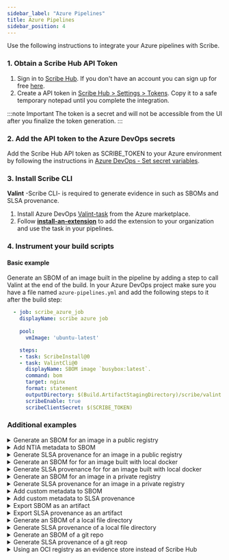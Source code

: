 ```yaml
---
sidebar_label: "Azure Pipelines"
title: Azure Pipelines
sidebar_position: 4
---
```


Use the following instructions to integrate your Azure pipelines with Scribe.

### 1. Obtain a Scribe Hub API Token

1. Sign in to [Scribe Hub](https://app.scribesecurity.com). If you don't have an account you can sign up for free [here](https://scribesecurity.com/scribe-platform-lp/ "Start Using Scribe For Free").
2. Create a API token in [Scribe Hub > Settings > Tokens](https://app.scribesecurity.com/settings/tokens). Copy it to a safe temporary notepad until you complete the integration.

:::note Important
The token is a secret and will not be accessible from the UI after you finalize the token generation. 
:::

### 2. Add the API token to the Azure DevOps secrets

Add the Scribe Hub API token as SCRIBE_TOKEN to your Azure environment by following the instructions in [Azure DevOps - Set secret variables](https://learn.microsoft.com/en-us/azure/devops/pipelines/process/set-secret-variables?view=azure-devops&tabs=yaml%2Cbash "Azure DevOps - Set secret variables").
### 3. Install Scribe CLI

**Valint** -Scribe CLI- is required to generate evidence in such as SBOMs and SLSA provenance. 
1. Install Azure DevOps [Valint-task](https://marketplace.visualstudio.com/items?itemName=ScribeSecurity.valint-cli) from the Azure marketplace.  <br />
2. Follow **[install-an-extension](https://learn.microsoft.com/en-us/azure/devops/marketplace/install-extension?view=azure-devops&tabs=browser#install-an-extension)** to add the extension to your organization and use the task in your pipelines.  <br />

### 4. Instrument your build scripts

#### Basic example
Generate an SBOM of an image built in the pipeline by adding a step to call Valint at the end of the build. 
In your Azure DevOps project make sure you have a file named `azure-pipelines.yml` and add the following steps to it after the build step:

```yaml
  - job: scribe_azure_job
    displayName: scribe azure job
  
    pool:
      vmImage: 'ubuntu-latest'

    steps:
    - task: ScribeInstall@0
    - task: ValintCli@0
      displayName: SBOM image `busybox:latest`.
      command: bom
      target: nginx
      format: statement
      outputDirectory: $(Build.ArtifactStagingDirectory)/scribe/valint
      scribeEnable: true
      scribeClientSecret: $(SCRIBE_TOKEN)
```

### Additional examples

<details>
  <summary> Generate an SBOM for an image in a public registry </summary>

```YAML
- task: ValintCli@0
  displayName: Generate cyclonedx json SBOM
  inputs:
    commandName: bom
    target: busybox:latest
    outputDirectory: $(Build.ArtifactStagingDirectory)/scribe/valint
    
    scribeEnable: true
    scribeClientSecret: $(SCRIBE_TOKEN)
``` 

</details>

<details>
  <summary> Add NTIA metadata to SBOM </summary>

```YAML
trigger:
  branches:
    include:
    - main

jobs:
- job: scribe_azure_job
  displayName: 'Scribe Azure Job'
  pool:
    name: {Update pool name here}		# Example: Mikey
    agent: {Update agent name here}		# Example: azure-runner-ubuntu

  variables:
    imageName: 'pipelines-javascript-docker'
    # SBOM Author meta data - Optional
    AUTHOR_NAME: John-Smith
    AUTHOR_EMAIL: john@thiscompany.com
    AUTHOR_PHONE: 555-8426157
    # SBOM Supplier meta data - Optional
    SUPPLIER_NAME: Scribe-Security
    SUPPLIER_URL: www.scribesecurity.com
    SUPPLIER_EMAIL: info@scribesecurity.com
    SUPPLIER_PHONE: 001-001-0011

  steps:
  - task: scribeInstall@0

  - task: ValintCli@0
    inputs:
      command: bom
      target: nginx
      format: statement
      outputDirectory: $(Build.ArtifactStagingDirectory)/scribe/valint
      scribeEnable: true
      scribeClientSecret: $(SCRIBE_TOKEN)
      author-name: $(AUTHOR_NAME)
      author-email: $(AUTHOR_EMAIL)
      author-phone: $(AUTHOR_PHONE)
      supplier-name: $(SUPPLIER_NAME)
      supplier-url: $(SUPPLIER_URL)
      supplier-email: $(SUPPLIER_EMAIL)
      supplier-phone: $(SUPPLIER_PHONE)

  - task: ValintCli@0
    inputs:
      command: verify
      target: nginx
      inputFormat: statement
      outputDirectory: $(Build.ArtifactStagingDirectory)/scribe/valint
      scribeEnable: true
      scribeClientSecret: $(SCRIBE_TOKEN)
```
</details>


<details>
  <summary> Generate SLSA provenance for an image in a public registry </summary>

```YAML
- task: ValintCli@0
  displayName: Generate SLSA provenance
  inputs:
    commandName: slsa
    target: busybox:latest
    outputDirectory: $(Build.ArtifactStagingDirectory)/scribe/valint    
    scribeEnable: true
    scribeClientSecret: $(SCRIBE_TOKEN)
``` 

</details>

<details>
  <summary> Generate an SBOM for for an image built with local docker </summary>

```YAML
- task: ValintCli@0
  displayName: Generate cyclonedx json SBOM
  inputs:
    commandName: bom
    target: image_name:latest
    outputDirectory: $(Build.ArtifactStagingDirectory)/scribe/valint    
    scribeEnable: true
    scribeClientSecret: $(SCRIBE_TOKEN)
``` 
</details>

<details>
  <summary> Generate SLSA provenance for for an image built with local docker </summary>

```YAML
- task: ValintCli@0
  displayName: Generate SLSA provenance
  inputs:
    commandName: slsa
    target: image_name:latest
    outputDirectory: $(Build.ArtifactStagingDirectory)/scribe/valint    
    scribeEnable: true
    scribeClientSecret: $(SCRIBE_TOKEN)
``` 
</details>

<details>
  <summary>  Generate an SBOM for an image in a private registry </summary>

> Add a `docker login` task before the adding the following task:

```YAML
- task: ValintCli@0
  displayName: Generate cyclonedx json SBOM
  inputs:
    commandName: bom
    target: scribesecurity.jfrog.io/scribe-docker-local/example:latest
    outputDirectory: $(Build.ArtifactStagingDirectory)/scribe/valint    
    scribeEnable: true
    scribeClientSecret: $(SCRIBE_TOKEN)
``` 
</details>

<details>
  <summary> Generate SLSA provenance for an image in a private registry </summary>

> Before the following task add a `docker login` task 

```YAML
- task: ValintCli@0
  displayName: Generate SLSA provenance
  inputs:
    commandName: slsa
    target: scribesecurity.jfrog.io/scribe-docker-local/example:latest
    outputDirectory: $(Build.ArtifactStagingDirectory)/scribe/valint    
    scribeEnable: true
    scribeClientSecret: $(SCRIBE_TOKEN)
``` 
</details>

<details>
  <summary>  Add custom metadata to SBOM </summary>

```YAML
- job: custom_bom
  displayName: Custom bom

  variables:
    - name: test_env
      value: test_env_value

  pool:
    vmImage: 'ubuntu-latest'

  steps:
  - task: ValintCli@0
    displayName: Generate cyclonedx json SBOM - add metadata - labels, envs, name
    inputs:
      commandName: bom
      target: 'busybox:latest'
      outputDirectory: $(Build.ArtifactStagingDirectory)/scribe/valint      
      env: test_env
      label: test_label
      scribeEnable: true
      scribeClientSecret: $(SCRIBE_TOKEN)
```
</details>
<details>
  <summary>  Add custom metadata to SLSA provenance </summary>

```YAML
- job: custom_slsa
  displayName: Custom slsa

  variables:
    - name: test_env
      value: test_env_value

  pool:
    vmImage: 'ubuntu-latest'

  steps:
  - task: ValintCli@0
    displayName: Generate cyclonedx json SBOM - add metadata - labels, envs, name
    inputs:
      commandName: slsa
      target: 'busybox:latest'
      outputDirectory: $(Build.ArtifactStagingDirectory)/scribe/valint      
      env: test_env
      label: test_label
      scribeEnable: true
      scribeClientSecret: $(SCRIBE_TOKEN)
```
</details>

<details>
  <summary> Export SBOM as an artifact </summary>

> Use `format` input argumnet to set the format.

```YAML
- task: ValintCli@0
  displayName: SBOM image `busybox:latest`.
  inputs:
    command: bom
    target: busybox:latest
    outputDirectory: $(Build.ArtifactStagingDirectory)/scribe/valint
    outputFile: $(Build.ArtifactStagingDirectory)/my_sbom.json    
    scribeEnable: true
    scribeClientSecret: $(SCRIBE_TOKEN)

# Using `outputDirectory` evidence cache dir
- publish: $(Build.ArtifactStagingDirectory)/scribe/valint
  artifact: scribe-evidence

# Using `outputFile` custom path.
- publish: $(Build.ArtifactStagingDirectory)/my_sbom.json
  artifact: scribe-sbom
``` 
</details>

<details>
  <summary> Export SLSA provenance as an artifact </summary>

> Use `format` input argumnet to set the format.

```YAML
- task: ValintCli@0
  displayName: SLSA image `busybox:latest`.
  inputs:
    command: slsa
    target: busybox:latest
    outputDirectory: $(Build.ArtifactStagingDirectory)/scribe/valint
    outputFile: $(Build.ArtifactStagingDirectory)/my_slsa.json    
    scribeEnable: true
    scribeClientSecret: $(SCRIBE_TOKEN)

# Using `outputDirectory` evidence cache dir
- publish: $(Build.ArtifactStagingDirectory)/scribe/valint
  artifact: scribe-evidence

# Using `outputFile` custom path.
- publish: $(Build.ArtifactStagingDirectory)/my_slsa.json
  artifact: scribe-slsa
``` 
</details>

<details>
  <summary> Generate an SBOM of a local file directory </summary>

```YAML
- bash: |
    mkdir testdir
    echo "test" > testdir/test.txt

- task: ValintCli@0
  displayName: SBOM local directory.
  inputs:
    command: bom
    target: dir:testdir
    outputDirectory: $(Build.ArtifactStagingDirectory)/scribe/valint    
    scribeEnable: true
    scribeClientSecret: $(SCRIBE_TOKEN)
``` 
</details>

<details>
  <summary> Generate SLSA provenance of a local file directory </summary>

```YAML
- bash: |
    mkdir testdir
    echo "test" > testdir/test.txt

- task: ValintCli@0
  displayName: SLSA local directory.
  inputs:
    command: slsa
    target: dir:testdir
    outputDirectory: $(Build.ArtifactStagingDirectory)/scribe/valint    
    scribeEnable: true
    scribeClientSecret: $(SCRIBE_TOKEN)

``` 
</details>

<details>
  <summary> Generate an SBOM of a git repo </summary>
<p>For a remote git repo:</p>
  
```YAML
- task: ValintCli@0
  displayName: SBOM remote git repository.
  inputs:
    command: bom
    target: git:https://github.com/mongo-express/mongo-express.git 
    outputDirectory: $(Build.ArtifactStagingDirectory)/scribe/valint    
    scribeEnable: true
    scribeClientSecret: $(SCRIBE_TOKEN)
```
<p>For a local git repo:</p>
**Note** If you use implicit checkout, **[git-strategy](https://learn.microsoft.com/en-us/azure/devops/pipelines/yaml-schema/steps-checkout?view=azure-pipelines)** affects the commits collected into the SBOM.

```YAML
- checkout: self

- task: ValintCli@0
  displayName: SBOM local git repository.
  inputs:
    command: bom
    target: git:. 
    outputDirectory: $(Build.ArtifactStagingDirectory)/scribe/valint    
    scribeEnable: true
    scribeClientSecret: $(SCRIBE_TOKEN)
``` 
</details>
<details>
  <summary> Generate SLSA provenance of a git reop </summary>
<p>For a remote git repo:</p>
  
```YAML
- task: ValintCli@0
  displayName: SBOM remote git repository.
  inputs:
    command: slsa
    target: git:https://github.com/mongo-express/mongo-express.git 
    outputDirectory: $(Build.ArtifactStagingDirectory)/scribe/valint
    
``` 

> For a local git repo

```YAML
- checkout: self

- task: ValintCli@0
  displayName: SLSA local git repository.
  inputs:
    command: slsa
    target: git:. 
    outputDirectory: $(Build.ArtifactStagingDirectory)/scribe/valint
    
``` 
</details>
<details>
  <summary> Using an OCI registry as an evidence store instead of Scribe Hub </summary>
For on-prem deployment scenarios where you do not want to utilize Scribe Hub as a SaaS you can store, retrieve, and verify evidence with an OCI Resitry <a href="https://scribe-security.netlify.app/docs/integrating-scribe/other-evidence-stores">(learn more)</a>

Related flags:
* `--oci` Enable OCI store.
* `--oci-repo` - Evidence store location.

1. Allow Valint Read and Write access to this registry.
2. Login to the registry, for example by `docker login`.

```yaml
- job: scribe_azure_job
  pool:
    vmImage: 'ubuntu-latest'

  variables:
    imageName: 'pipelines-javascript-docker'

  steps:
  - script: echo "$DOCKER_PASSWORD" | docker login -u "$DOCKER_USERNAME" --password-stdin [my_registry]

  - task: scribeInstall@0

  - task: ValintCli@0
    inputs:
      commandName: bom
      target: [target]
      format: [attest, statement]
      outputDirectory: $(Build.ArtifactStagingDirectory)/scribe/valint
      oci: true
      ociRepo: [oci_repo]

  - task: ValintCli@0
    inputs:
      commandName: verify
      target: [target]
      inputFormat: [attest, statement, attest-slsa, statement-slsa, attest-generic, statement-generic]
      outputDirectory: $(Build.ArtifactStagingDirectory)/scribe/valint
      oci: true
      ociRepo: [oci_repo]
```
</details>
